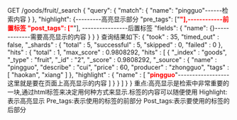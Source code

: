 GET /goods/fruit/_search
{
  "query": {
    "match": {
      "name": "pingguo"------检索内容
    }
  },
  "highlight": {---------高亮显示部分
    "pre_tags": ["<b style='color:red'>"],------------前置标签
    "post_tags": ["</b>"], ----------------后置标签
    "fields": {
      "name": {}-------------需要高亮显示的内容
    }
  }
}
查询结果如下:
{
  "took" : 35,
  "timed_out" : false,
  "_shards" : {
    "total" : 5,
    "successful" : 5,
    "skipped" : 0,
    "failed" : 0
  },
  "hits" : {
    "total" : 1,
    "max_score" : 0.9808292,
    "hits" : [
      {
        "_index" : "goods",
        "_type" : "fruit",
        "_id" : "2",
        "_score" : 0.9808292,
        "_source" : {
          "name" : "pingguo",
          "describe" : "cui",
          "price" : 60,
          "producer" : "zhongguo",
          "tags" : [
            "haokan",
            "xiang"
          ]
        },
        "highlight" : {
          "name" : [
            "<b style='color:red'>pingguo</b>"------------------这里就是要在页面上高亮显示的内容
          ]
        }
      }
    ]
  }
}
重点:高亮显示是检索中非常重要的一块,通过html标签来决定用何种方式来显示.标签的内容可以随便使用
Highlight:表示高亮显示
Pre_tags:表示使用的标签的前部分
Post_tags:表示要使用的标签的后部分
